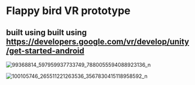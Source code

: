 # Flappy bird VR prototype
## built using built using https://developers.google.com/vr/develop/unity/get-started-android 
![99368814_597959937733749_7880055594088923136_n](https://user-images.githubusercontent.com/42557335/82575407-70316700-9b56-11ea-992a-401e7bf6fb04.jpg)

![100105746_265511221263536_3567830415118958592_n](https://user-images.githubusercontent.com/42557335/82575406-6f003a00-9b56-11ea-8cda-5659dccf6a6d.jpg)

